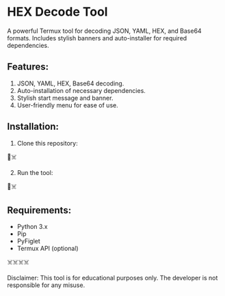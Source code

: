 # HEX Decode Tool
A powerful Termux tool for decoding JSON, YAML, HEX, and Base64 formats. Includes stylish banners and auto-installer for required dependencies.

## Features:
1. JSON, YAML, HEX, Base64 decoding.
2. Auto-installation of necessary dependencies.
3. Stylish start message and banner.
4. User-friendly menu for ease of use.

## Installation:
1. Clone this repository:

👻☠️

2. Run the tool:

👻☠️

## Requirements:
- Python 3.x
- Pip
- PyFiglet
- Termux API (optional)


☠️☠️☠️☠️

Disclaimer:
This tool is for educational purposes only. The developer is not responsible for any misuse.

